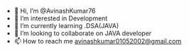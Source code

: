 - 👋 Hi, I’m @AvinashKumar76
- 👀 I’m interested in Development
- 🌱 I’m currently learning .DSA(JAVA)
- 💞️ I’m looking to collaborate on JAVA developer 
- 📫 How to reach me avinashkumar01052002@gmail.com

<!---
AvinashKumar76/AvinashKumar76 is a ✨ special ✨ repository because its `README.md` (this file) appears on your GitHub profile.
You can click the Preview link to take a look at your changes.
--->
